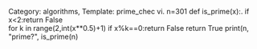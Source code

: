 Category: algorithms, Template: prime_chec vi.
n=301 
def is_prime(x):. 
    if x<2:return False  
    for k in range(2,int(x**0.5)+1)
        if x%k==0:return False
    return True
print(n, "prime?", is_prime(n)
